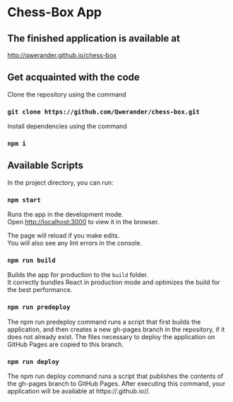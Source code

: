 # Chess-Box App

## The finished application is available at

http://qwerander.github.io/chess-box

## Get acquainted with the code

Clone the repository using the command 
### `git clone https://github.com/Qwerander/chess-box.git`

Install dependencies using the command 
### `npm i`

## Available Scripts

In the project directory, you can run:

### `npm start`

Runs the app in the development mode.\
Open [http://localhost:3000](http://localhost:3000) to view it in the browser.

The page will reload if you make edits.\
You will also see any lint errors in the console.

### `npm run build`

Builds the app for production to the `build` folder.\
It correctly bundles React in production mode and optimizes the build for the best performance.

### `npm run predeploy`

The npm run predeploy command runs a script that first builds the application, and then creates a new gh-pages branch in the repository, if it does not already exist. The files necessary to deploy the application on GitHub Pages are copied to this branch.

### `npm run deploy`

The npm run deploy command runs a script that publishes the contents of the gh-pages branch to GitHub Pages. After executing this command, your application will be available at https://<username>.github.io/<repository-name>/.



